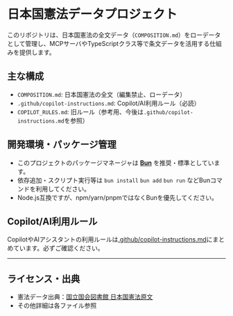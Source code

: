 # 日本国憲法データプロジェクト

このリポジトリは、日本国憲法の全文データ（`COMPOSITION.md`）をローデータとして管理し、MCPサーバやTypeScriptクラス等で条文データを活用する仕組みを提供します。

## 主な構成

- `COMPOSITION.md`: 日本国憲法の全文（編集禁止、ローデータ）
- `.github/copilot-instructions.md`: Copilot/AI利用ルール（必読）
- `COPILOT_RULES.md`: 旧ルール（参考用、今後は`.github/copilot-instructions.md`を参照）

## 開発環境・パッケージ管理

- このプロジェクトのパッケージマネージャは **[Bun](https://bun.sh/)** を推奨・標準としています。
- 依存追加・スクリプト実行等は `bun install` `bun add` `bun run` などBunコマンドを利用してください。
- Node.js互換ですが、npm/yarn/pnpmではなくBunを優先してください。

## Copilot/AI利用ルール

CopilotやAIアシスタントの利用ルールは[.github/copilot-instructions.md](.github/copilot-instructions.md)にまとめています。必ずご確認ください。

---

## ライセンス・出典

- 憲法データ出典：[国立国会図書館 日本国憲法原文](https://www.ndl.go.jp/constitution/)
- その他詳細は各ファイル参照
